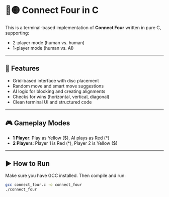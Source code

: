 # 🔴🟡 Connect Four in C

This is a terminal-based implementation of **Connect Four** written in pure C, supporting:
- 2-player mode (human vs. human)
- 1-player mode (human vs. AI)

---

## 🧠 Features

- Grid-based interface with disc placement
- Random move and smart move suggestions
- AI logic for blocking and creating alignments
- Checks for wins (horizontal, vertical, diagonal)
- Clean terminal UI and structured code

---

## 🎮 Gameplay Modes

- **1 Player**: Play as Yellow ($), AI plays as Red (*)
- **2 Players**: Player 1 is Red (*), Player 2 is Yellow ($)

---

## ▶️ How to Run

Make sure you have GCC installed. Then compile and run:

```bash
gcc connect_four.c -o connect_four
./connect_four
